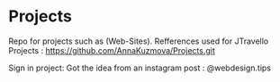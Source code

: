 # Projects
Repo for projects such as (Web-Sites).
Refferences used for JTravello Projects : https://github.com/AnnaKuzmova/Projects.git

Sign in project:
Got the idea from an instagram post : @webdesign.tips